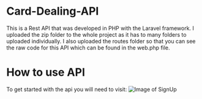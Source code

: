 # Card-Dealing-API
This is a Rest API that was developed in PHP with the Laravel framework. I uploaded the zip folder to the whole project as it has to many folders to uploaded individually. I also uploaded the routes folder so that you can see the raw code for this API which can be found in the web.php file.

# How to use API
To get started with the api you will need to visit:
![Image of SignUp](https://github.com/ecombee28/Card-Dealing-API/tree/master/images/login.png)
